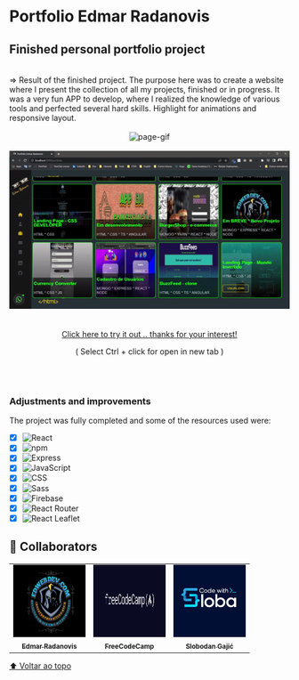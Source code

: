 # Portfolio Edmar Radanovis

<h2>Finished personal portfolio project</h2>
<br>
=> Result of the finished project. The purpose here was to create a website where I present the collection of all my projects, finished or in progress.
   It was a very fun APP to develop, where I realized the knowledge of various tools and perfected several hard skills.
   Highlight for animations and responsive layout.
<br>
<br>
<div align="center">
<img alt="page-gif" width="750px" src="src/assets/github/readme_gif_1.gif">
</div>
<br>
<div align="center">
<img alt="page-gif" width="750px" src="src/assets/github/readme_gif_2.gif">
</div>
<br>
<br>

<div align="center">
 <a href="https://edwebdev.vercel.app/" >Click here to try it out .. thanks for your interest!</a>
 <p>( Select Ctrl + click for open in new tab )</p>
</div>

 <br>
 <br>


### Adjustments and improvements

The project was fully completed and some of the resources used were:

- [x] ![React](https://img.shields.io/badge/-React-333333?style=flat&logo=react)
- [x] ![npm](https://img.shields.io/badge/-npm-333333?style=flat&logo=npm)
- [x] ![Express](https://img.shields.io/badge/-Express-333333?style=flat&logo=express)
- [x] ![JavaScript](https://img.shields.io/badge/-JavaScript%20/%20JSX-333333?style=flat&logo=javascript)
- [x] ![CSS](https://img.shields.io/badge/-CSS-333333?style=flat&logo=CSS3&logoColor=1572B6)
- [x] ![Sass](https://img.shields.io/badge/-Sass-333333?style=flat&logo=sass)
- [x] ![Firebase](https://img.shields.io/badge/-Firebase-333333?style=flat&logo=firebase)
- [x] ![React Router](https://img.shields.io/badge/-React%20Router-333333?style=flat&logo=React%20Router)
- [x] ![React Leaflet](https://img.shields.io/badge/-React%20Leaflet-333333?style=flat&logo=leaflet)

## 🤝 Collaborators

<table>
  <tr>
    <td align="center">
      <a href="https://www.linkedin.com/in/edmar-radanovis-0130b611a/">
        <img src="src/assets/github/foto perfil.png" width="130px;"height="130px;" alt="Foto de Edmar Radanovis"/><br>
      <sub>
        <b>Edmar Radanovis</b>
      </sub>
      </a>
    </td>
    <td align="center">
      <a href="https://www.freecodecamp.org/">
        <img src="src/assets/github/FreeCodeCamp_logo.png" width="130px;" height="130px;" alt="Logo FreeCodeCamp"/><br>
      <sub>
        <b>FreeCodeCamp</b>
      </sub>
      </a>
    </td>
    <td align="center">
      <a href="https://www.patreon.com/CodewithSloba">
        <img src="src/assets/github/Slobodan_Gajić_logo.jpg" width="130px;" height="130px;" alt="Logo Code with Sloba"/><br>
      <sub>
        <b>Slobodan Gajić</b>
      </sub>
      </a>
    </td>
  </tr>
</table>

[⬆ Voltar ao topo](#portfolio-edmar-radanovis)<br>
